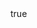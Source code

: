 ---
info:
  name: YAK-38M
  image: /img/aircraft/bomber/ussr/6_yak-38m.png
  class: Бомбардировщик
  country: СССР
  cost: 70
  year: 1985

body:
  hp: 10
  armor_front: 0
  armor_side: 0
  armor_rear: 0
  armor_top: 0
  ecm: 10
  stealth: Плохо
  air_detection: Хорошо
  speed: 600
  turn_radius: 300
  fuel: 2500
  tot: 75

bomb:
  name: FAB 500
  attr_fg: true
  ammo: 4
  range_ground: 3500
  accuracy: 20
  he_power: 15
  suppression: 600
  rate_of_fire: 42
---